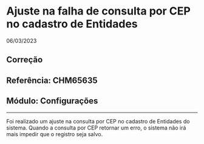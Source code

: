 # Ajuste na falha de consulta por CEP no cadastro de Entidades
06/03/2023
## Correção
## Referência: CHM65635
## Módulo: Configurações
***

Foi realizado um ajuste na consulta por CEP no cadastro de Entidades do sistema. Quando a consulta por CEP retornar um erro, o sistema não irá mais impedir que o registro seja salvo.
